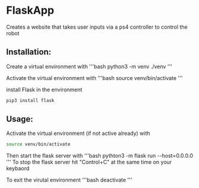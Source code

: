 # FlaskApp
Creates a website that takes user inputs via a ps4 controller to control the robot

## Installation:
Create a virtual environment with
'''bash
python3 -m venv ./venv
'''

Activate the virtual environment with
'''bash
source venv/bin/activate
'''

install Flask in the environment
```bash
pip3 install flask
```
## Usage:
Activate the virtual environment (if not active already) with 
```bash
source venv/bin/activate
```
Then start the flask server with
'''bash
pythton3 -m flask run --host=0.0.0.0
'''
To stop the flask server hit "Control+C" at the same time on your keybaord

To exit the virutal environment
'''bash
deactivate
'''
